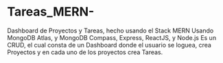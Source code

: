 # Tareas_MERN-
Dashboard de Proyectos y Tareas, hecho usando el Stack MERN 
Usando MongoDB Atlas, y MongoDB Compass, Express, ReactJS, y Node.js
Es un CRUD, el cual consta de un Dashboard donde el usuario se loguea, crea Proyectos y en cada uno de los proyectos crea Tareas. 
